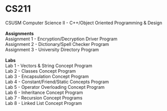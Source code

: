 # CS211
CSUSM Computer Science II - C++/Object Oriented Programming & Design <br />
<br />
<b>Assignments</b> <br />
Assignment 1 - Encryption/Decryption Driver Program <br />
Assignment 2 - Dictionary/Spell Checker Program <br/>
Assignment 3 - University Directory Program <br/>
<br />
<b>Labs</b> <br />
Lab 1 - Vectors & String Concept Program <br />
Lab 2 - Classes Concept Program <br />
Lab 3 - Encapsulation Concept Program <br />
Lab 4 - Constant/Friend/Static Concepts Program <br />
Lab 5 - Operator Overloading Concept Program <br />
Lab 6 - Inheritance Concept Program <br />
Lab 7 - Recursion Concept Programs <br />
Lab 8 - Linked List Concept Program <br />
